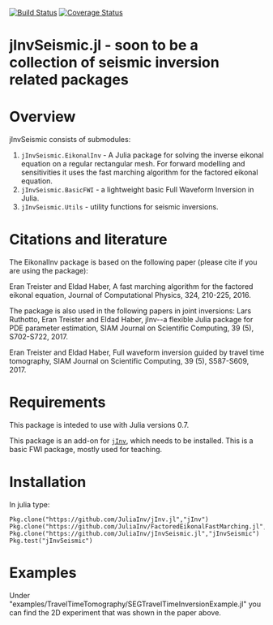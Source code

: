 

[![Build Status](https://travis-ci.org/JuliaInv/jInvSeismic.jl.svg?branch=master)](https://travis-ci.org/JuliaInv/jInvSeismic.jl)
[![Coverage Status](https://coveralls.io/repos/github/JuliaInv/jInvSeismic.jl/badge.svg?branch=master)](https://coveralls.io/github/JuliaInv/jInvSeismic.jl?branch=master)

# jInvSeismic.jl - soon to be a collection of seismic inversion related packages 

# Overview

jInvSeismic consists of submodules:

1. `jInvSeismic.EikonalInv` - A Julia package for solving the inverse eikonal equation on a regular rectangular mesh.
For forward modelling and sensitivities it uses the fast marching algorithm for the factored eikonal equation.
2. `jInvSeismic.BasicFWI` - a lightweight basic Full Waveform Inversion in Julia.
3. `jInvSeismic.Utils` - utility functions for seismic inversions.

# Citations and literature
The EikonalInv package is based on the following paper (please cite if you are using the package):

Eran Treister and Eldad Haber, A fast marching algorithm for the factored eikonal equation, Journal of Computational Physics, 324, 210-225, 2016.

The package is also used in the following papers in joint inversions:
Lars Ruthotto, Eran Treister and Eldad Haber, jInv--a flexible Julia package for PDE parameter estimation, SIAM Journal on Scientific Computing, 39 (5), S702-S722, 2017. 

Eran Treister and Eldad Haber, Full waveform inversion guided by travel time tomography, SIAM Journal on Scientific Computing, 39 (5), S587-S609, 2017.

# Requirements

This package is inteded to use with Julia versions 0.7.

This package is an add-on for [`jInv`](https://github.com/JuliaInv/jInv.jl), which needs to be installed. 
This is a basic FWI package, mostly used for teaching.

# Installation

In julia type:

``` 
Pkg.clone("https://github.com/JuliaInv/jInv.jl","jInv")
Pkg.clone("https://github.com/JuliaInv/FactoredEikonalFastMarching.jl","FactoredEikonalFastMarching")
Pkg.clone("https://github.com/JuliaInv/jInvSeismic.jl","jInvSeismic")
Pkg.test("jInvSeismic")
```

# Examples

Under "examples/TravelTimeTomography/SEGTravelTimeInversionExample.jl" you can find the 2D experiment that was shown in the paper above. 




